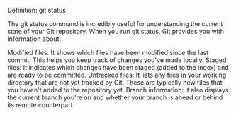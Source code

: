 Definition: git status

The git status command is incredibly useful for understanding the current state of your Git repository. When you run git status, Git provides you with information about:

Modified files: It shows which files have been modified since the last commit. This helps you keep track of changes you've made locally.
Staged files: It indicates which changes have been staged (added to the index) and are ready to be committed.
Untracked files: It lists any files in your working directory that are not yet tracked by Git. These are typically new files that you haven't added to the repository yet.
Branch information: It also displays the current branch you're on and whether your branch is ahead or behind its remote counterpart.